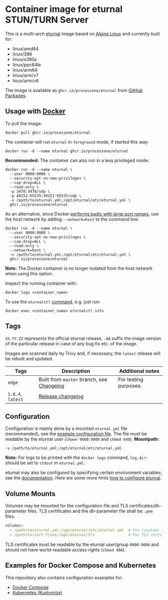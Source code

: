 # Container image for eturnal STUN/TURN Server

This is a multi-arch [eturnal](https://eturnal.net/) image based on [Alpine Linux](https://alpinelinux.org) and currently built for:

* linux/amd64
* linux/386
* linux/s390x
* linux/ppc64le
* linux/arm64
* linux/arm/v7
* linux/arm/v6

The image is available as `ghcr.io/processone/eturnal` from [GitHub Packages](https://github.com/processone/eturnal/pkgs/container/eturnal).

## Usage with [Docker](https://www.docker.com)

To pull the image:

    docker pull ghcr.io/processone/eturnal

The container will run `eturnal` in `foreground` mode, if started this way:

    docker run -d --name eturnal ghcr.io/processone/eturnal

**Recommended:** The container can also run in a less privileged mode:

```shell
docker run -d --name eturnal \
  --user 9000:9000 \
  --security-opt no-new-privileges \
  --cap-drop=ALL \
  --read-only \
  -p 3478:3478/udp \
  -p 49152-65535:49152-65535/udp \
  -v /path/to/eturnal.yml:/opt/eturnal/etc/eturnal.yml \
  ghcr.io/processone/eturnal
```

As an alternative, since Docker [performs badly with large port ranges](https://github.com/instrumentisto/coturn-docker-image/issues/3), use the host network by adding `--network=host` to the command line:

```shell
docker run -d --name eturnal \
  --user 9000:9000 \
  --security-opt no-new-privileges \
  --cap-drop=ALL \
  --read-only \
  --network=host \
  -v /path/to/eturnal.yml:/opt/eturnal/etc/eturnal.yml \
  ghcr.io/processone/eturnal
```

**Note:** The Docker container is no longer isolated from the host network when using this option.

Inspect the running container with:

    docker logs <container_name>

To use the `eturnalctl` [command](https://eturnal.net/documentation/#Operation), e.g. just run:

    docker exec <container_name> eturnalctl info

## Tags

`XX.YY.ZZ` represents the official eturnal release, `-AA` suffix the image version of the particular release in case of any bug fix etc. of the image.

Images are scanned daily by Trivy and, if necessary, the `latest` release will be rebuilt and updated.

| Tags  | Description  | Additional notes  |
| ------------ | ------------ | ------------ |
| `edge`  | Built from `master` branch, see [Changelog](https://github.com/processone/eturnal/blob/master/CHANGELOG.md)  | For testing purposes.  |
| `1.8.4`, `latest`  | [Release changelog](https://github.com/processone/eturnal/releases/tag/1.8.4)  |   |


## Configuration

Configuration is mainly done by a mounted `eturnal.yml` file (recommended), see the [example configuration file](https://github.com/processone/eturnal/blob/master/config/eturnal.yml). The file must be readable by the eturnal user (`chown 9000:9000` and `chmod 640`). **Mountpath:**

    -v /path/to/eturnal.yml:/opt/eturnal/etc/eturnal.yml

**Note:** For logs to be printed with the `docker logs` command, `log_dir:` should be set to `stdout` in `eturnal.yml`.

eturnal may also be configured by specifying certain environment variables, see the [documentation](https://eturnal.net/documentation/#Environment_Variables). Here are some more hints [how to configure eturnal](https://eturnal.net/documentation/#Global_Configuration).

## Volume Mounts

Volumes may be mounted for the configuration file and TLS certificates/dh-parameter files. TLS certificates and the dh-parameter file shall be `.pem` files.

```yaml
volumes:
  - /path/to/eturnal.yml:/opt/eturnal/etc/eturnal.yml  # For (custom) configuration file.
  - /path/to/cert-files:/opt/eturnal/tls               # For TLS certificates.
```

TLS certificates must be readable by the eturnal user/group `9000:9000` and should not have world-readable access rights (`chmod 400`).

## Examples for Docker Compose and Kubernetes

This repository also contains configuration examples for:

* [Docker Compose](https://github.com/processone/eturnal/tree/master/docker-k8s/examples/docker-compose)
* [Kubernetes (Kustomize)](https://github.com/processone/eturnal/tree/master/docker-k8s/examples/kubernetes-kustomize)
